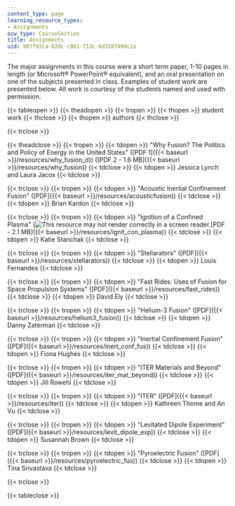 ```yaml
---
content_type: page
learning_resource_types:
- Assignments
ocw_type: CourseSection
title: Assignments
uid: 907f93ca-b2dc-c0b1-713c-6d318749dc1a
---
```


The major assignments in this course were a short term paper, 1-10 pages in length (or Microsoft® PowerPoint® equivalent), and an oral presentation on one of the subjects presented in class. Examples of student work are presented below. All work is courtesy of the students named and used with permission.

{{< tableopen >}}
{{< theadopen >}}
{{< tropen >}}
{{< thopen >}}
student work
{{< thclose >}}
{{< thopen >}}
authors
{{< thclose >}}

{{< trclose >}}

{{< theadclose >}}
{{< tropen >}}
{{< tdopen >}}
"Why Fusion? The Politics and Policy of Energy in the United States" ([PDF 1]({{< baseurl >}}/resources/why_fusion_d)) ([PDF 2 - 1.6 MB]({{< baseurl >}}/resources/why_fusion))
{{< tdclose >}}
{{< tdopen >}}
Jessica Lynch and Laura Jacox
{{< tdclose >}}

{{< trclose >}}
{{< tropen >}}
{{< tdopen >}}
"Acoustic Inertial Confinement Fusion" ([PDF]({{< baseurl >}}/resources/acousticfusion))
{{< tdclose >}}
{{< tdopen >}}
Brian Kardon
{{< tdclose >}}

{{< trclose >}}
{{< tropen >}}
{{< tdopen >}}
"Ignition of a Confined Plasma" (![This resource may not render correctly in a screen reader.](/images/inacessible.gif)[PDF - 2.1 MB]({{< baseurl >}}/resources/ignit_con_plasma))
{{< tdclose >}}
{{< tdopen >}}
Katie Stanchak
{{< tdclose >}}

{{< trclose >}}
{{< tropen >}}
{{< tdopen >}}
"Stellarators" ([PDF]({{< baseurl >}}/resources/stellarators))
{{< tdclose >}}
{{< tdopen >}}
Louis Fernandes
{{< tdclose >}}

{{< trclose >}}
{{< tropen >}}
{{< tdopen >}}
"Fast Rides: Uses of Fusion for Space Propulsion Systems" ([PDF]({{< baseurl >}}/resources/fast_rides))
{{< tdclose >}}
{{< tdopen >}}
David Ely
{{< tdclose >}}

{{< trclose >}}
{{< tropen >}}
{{< tdopen >}}
"Helium-3 Fusion" ([PDF]({{< baseurl >}}/resources/helium3_fusion))
{{< tdclose >}}
{{< tdopen >}}
Danny Zaterman
{{< tdclose >}}

{{< trclose >}}
{{< tropen >}}
{{< tdopen >}}
"Inertial Confinement Fusion" ([PDF]({{< baseurl >}}/resources/inert_conf_fus))
{{< tdclose >}}
{{< tdopen >}}
Fiona Hughes
{{< tdclose >}}

{{< trclose >}}
{{< tropen >}}
{{< tdopen >}}
"ITER Materials and Beyond" ([PDF]({{< baseurl >}}/resources/iter_mat_beyond))
{{< tdclose >}}
{{< tdopen >}}
Jill Rowehl
{{< tdclose >}}

{{< trclose >}}
{{< tropen >}}
{{< tdopen >}}
"ITER" ([PDF]({{< baseurl >}}/resources/iter))
{{< tdclose >}}
{{< tdopen >}}
Kathreen Thome and An Vu
{{< tdclose >}}

{{< trclose >}}
{{< tropen >}}
{{< tdopen >}}
"Levitated Dipole Experiment" ([PDF]({{< baseurl >}}/resources/levit_dipole_exp))
{{< tdclose >}}
{{< tdopen >}}
Susannah Brown
{{< tdclose >}}

{{< trclose >}}
{{< tropen >}}
{{< tdopen >}}
"Pyroelectric Fusion" ([PDF]({{< baseurl >}}/resources/pyroelectric_fus))
{{< tdclose >}}
{{< tdopen >}}
Tina Srivastava
{{< tdclose >}}

{{< trclose >}}

{{< tableclose >}}